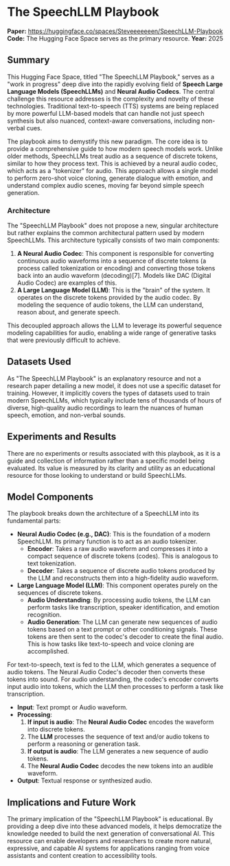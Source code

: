 # The SpeechLLM Playbook

**Paper:** https://huggingface.co/spaces/Steveeeeeeen/SpeechLLM-Playbook
**Code:** The Hugging Face Space serves as the primary resource.
**Year:** 2025

## Summary

This Hugging Face Space, titled "The SpeechLLM Playbook," serves as a "work in progress" deep dive into the rapidly evolving field of **Speech Large Language Models (SpeechLLMs)** and **Neural Audio Codecs**. The central challenge this resource addresses is the complexity and novelty of these technologies. Traditional text-to-speech (TTS) systems are being replaced by more powerful LLM-based models that can handle not just speech synthesis but also nuanced, context-aware conversations, including non-verbal cues.

The playbook aims to demystify this new paradigm. The core idea is to provide a comprehensive guide to how modern speech models work. Unlike older methods, SpeechLLMs treat audio as a sequence of discrete tokens, similar to how they process text. This is achieved by a neural audio codec, which acts as a "tokenizer" for audio. This approach allows a single model to perform zero-shot voice cloning, generate dialogue with emotion, and understand complex audio scenes, moving far beyond simple speech generation.

### Architecture

The "SpeechLLM Playbook" does not propose a new, singular architecture but rather explains the common architectural pattern used by modern SpeechLLMs. This architecture typically consists of two main components:

1.  **A Neural Audio Codec**: This component is responsible for converting continuous audio waveforms into a sequence of discrete tokens (a process called tokenization or encoding) and converting those tokens back into an audio waveform (decoding)[7]. Models like DAC (Digital Audio Codec) are examples of this.
2.  **A Large Language Model (LLM)**: This is the "brain" of the system. It operates on the discrete tokens provided by the audio codec. By modeling the sequence of audio tokens, the LLM can understand, reason about, and generate speech.

This decoupled approach allows the LLM to leverage its powerful sequence modeling capabilities for audio, enabling a wide range of generative tasks that were previously difficult to achieve.

## Datasets Used

As "The SpeechLLM Playbook" is an explanatory resource and not a research paper detailing a new model, it does not use a specific dataset for training. However, it implicitly covers the types of datasets used to train modern SpeechLLMs, which typically include tens of thousands of hours of diverse, high-quality audio recordings to learn the nuances of human speech, emotion, and non-verbal sounds.

## Experiments and Results

There are no experiments or results associated with this playbook, as it is a guide and collection of information rather than a specific model being evaluated. Its value is measured by its clarity and utility as an educational resource for those looking to understand or build SpeechLLMs.

## Model Components

The playbook breaks down the architecture of a SpeechLLM into its fundamental parts:

*   **Neural Audio Codec (e.g., DAC)**: This is the foundation of a modern SpeechLLM. Its primary function is to act as an audio tokenizer.
    *   **Encoder**: Takes a raw audio waveform and compresses it into a compact sequence of discrete tokens (codes). This is analogous to text tokenization.
    *   **Decoder**: Takes a sequence of discrete audio tokens produced by the LLM and reconstructs them into a high-fidelity audio waveform.
*   **Large Language Model (LLM)**: This component operates purely on the sequences of discrete tokens.
    *   **Audio Understanding**: By processing audio tokens, the LLM can perform tasks like transcription, speaker identification, and emotion recognition.
    *   **Audio Generation**: The LLM can generate new sequences of audio tokens based on a text prompt or other conditioning signals. These tokens are then sent to the codec's decoder to create the final audio. This is how tasks like text-to-speech and voice cloning are accomplished.

For text-to-speech, text is fed to the LLM, which generates a sequence of audio tokens. The Neural Audio Codec's decoder then converts these tokens into sound. For audio understanding, the codec's encoder converts input audio into tokens, which the LLM then processes to perform a task like transcription.

*   **Input**: Text prompt or Audio waveform.
*   **Processing**:
    1.  **If input is audio**: The **Neural Audio Codec** encodes the waveform into discrete tokens.
    2.  The **LLM** processes the sequence of text and/or audio tokens to perform a reasoning or generation task.
    3.  **If output is audio**: The LLM generates a new sequence of audio tokens.
    4.  The **Neural Audio Codec** decodes the new tokens into an audible waveform.
*   **Output**: Textual response or synthesized audio.

## Implications and Future Work

The primary implication of the "SpeechLLM Playbook" is educational. By providing a deep dive into these advanced models, it helps democratize the knowledge needed to build the next generation of conversational AI. This resource can enable developers and researchers to create more natural, expressive, and capable AI systems for applications ranging from voice assistants and content creation to accessibility tools.
